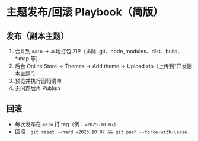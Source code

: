 ﻿# 主题发布/回滚 Playbook（简版）

## 发布（副本主题）
1. 合并到 `main` → 本地打包 ZIP（排除 .git、node_modules、dist、build、*.map 等）
2. 后台 Online Store → Themes → Add theme → Upload zip（上传到“开发副本主题”）
3. 预览并执行回归清单
4. 无问题后再 Publish

## 回滚
- 每次发布在 `main` 打 tag（例：`v2025.10.07`）
- 回滚：`git reset --hard v2025.10.07 && git push --force-with-lease`
